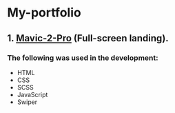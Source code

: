 # My-portfolio
## 1. [Mavic-2-Pro](coder-html840.github.io/My-portfolio/Mavic-2-Pro/index.html) (Full-screen landing).
### The following was used in the development:
- HTML
- CSS
- SCSS
- JavaScript
- Swiper
